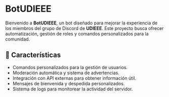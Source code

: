 # BotUDIEEE

Bienvenido a **BotUDIEEE**, un bot diseñado para mejorar la experiencia de los miembros del grupo de Discord de **UDIEEE**. Este proyecto busca ofrecer automatización, gestión de roles y comandos personalizados para la comunidad.

## 🚀 Características
- Comandos personalizados para la gestión de usuarios.
- Moderación automática y sistema de advertencias.
- Integración con API externas para obtener información útil.
- Mensajes de bienvenida y despedida personalizados.
- Sistema de logs para monitorear la actividad del servidor.
